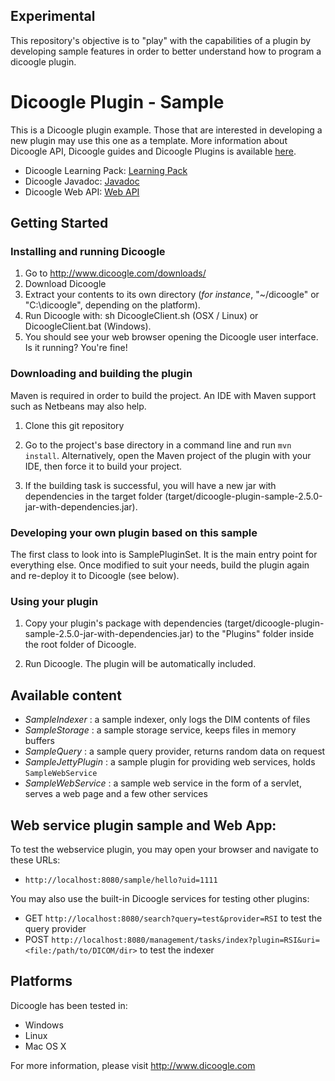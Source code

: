 ## Experimental
This repository's objective is to "play" with the capabilities of a plugin by developing sample features in order to better understand how to program a dicoogle plugin.

Dicoogle Plugin - Sample 
========================

This is a Dicoogle plugin example. Those that are interested in developing a new
plugin may use this one as a template. More information about Dicoogle API, Dicoogle
guides and Dicoogle Plugins is available [here](https://bioinformatics-ua.github.io/dicoogle-api/).
- Dicoogle Learning Pack: [Learning Pack](https://bioinformatics-ua.github.io/dicoogle-learning-pack/)
- Dicoogle Javadoc: [Javadoc](https://bioinformatics-ua.github.io/dicoogle-api/javadoc/)
- Dicoogle Web API: [Web API](https://bioinformatics-ua.github.io/dicoogle-api/webapi/)

Getting Started
---------------

### Installing and running Dicoogle

1. Go to http://www.dicoogle.com/downloads/
2. Download Dicoogle
3. Extract your contents to its own directory (*for instance*, "~/dicoogle" or "C:\dicoogle", depending on the platform).
4. Run Dicoogle with: sh DicoogleClient.sh (OSX / Linux) or DicoogleClient.bat (Windows).
5. You should see your web browser opening the Dicoogle user interface. Is it running? You're fine!

### Downloading and building the plugin

Maven is required in order to build the project. An IDE with Maven support such as Netbeans may also help.

1. Clone this git repository

2. Go to the project's base directory in a command line and run `mvn install`. Alternatively, open
   the Maven project of the plugin with your IDE, then force it to build your project.

3. If the building task is successful, you will have a new jar with dependencies in the target
   folder (target/dicoogle-plugin-sample-2.5.0-jar-with-dependencies.jar).

### Developing your own plugin based on this sample

The first class to look into is SamplePluginSet. It is the main entry point for everything else.
Once modified to suit your needs, build the plugin again and re-deploy it to Dicoogle (see below).

### Using your plugin

1. Copy your plugin's package with dependencies (target/dicoogle-plugin-sample-2.5.0-jar-with-dependencies.jar)
   to the "Plugins" folder inside the root folder of Dicoogle.

2. Run Dicoogle. The plugin will be automatically included.

Available content
-----------------

- _SampleIndexer_ : a sample indexer, only logs the DIM contents of files
- _SampleStorage_ : a sample storage service, keeps files in memory buffers
- _SampleQuery_ : a sample query provider, returns random data on request
- _SampleJettyPlugin_ : a sample plugin for providing web services, holds `SampleWebService`
- _SampleWebService_ : a sample web service in the form of a servlet, serves a web page and a few other services

Web service plugin sample and Web App: 
--------------------------------------

To test the webservice plugin, you may open your browser and navigate to these URLs:

- `http://localhost:8080/sample/hello?uid=1111`

You may also use the built-in Dicoogle services for testing other plugins:

- GET `http://localhost:8080/search?query=test&provider=RSI` to test the query provider
- POST `http://localhost:8080/management/tasks/index?plugin=RSI&uri=<file:/path/to/DICOM/dir>` to test the indexer

Platforms
----------

Dicoogle has been tested in:

- Windows
- Linux
- Mac OS X

For more information, please visit http://www.dicoogle.com

